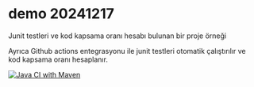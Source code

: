 # demo 20241217

Junit testleri ve kod kapsama oranı hesabı bulunan bir proje örneği

Ayrıca Github actions entegrasyonu ile junit testleri otomatik çalıştırılır ve kod kapsama oranı hesaplanır.

[![Java CI with Maven](https://github.com/zehracanturk/demo20241217_ci/actions/workflows/maven.yml/badge.svg)](https://github.com/zehracanturk/demo20241217_ci/actions/workflows/maven.yml)
